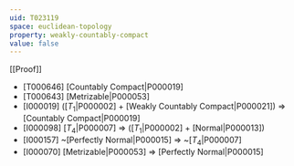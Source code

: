 ```yaml
---
uid: T023119
space: euclidean-topology
property: weakly-countably-compact
value: false
---
```

[[Proof]]

* [T000646] [Countably Compact|P000019]
* [T000643] [Metrizable|P000053]
* [I000019] ([$T_1$|P000002] + [Weakly Countably Compact|P000021]) => [Countably Compact|P000019]
* [I000098] [$T_4$|P000007] => ([$T_1$|P000002] + [Normal|P000013])
* [I000157] ~[Perfectly Normal|P000015] => ~[$T_4$|P000007]
* [I000070] [Metrizable|P000053] => [Perfectly Normal|P000015]

